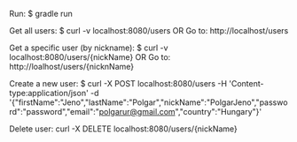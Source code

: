 Run:
$ gradle run

Get all users:
$ curl -v localhost:8080/users
OR
Go to: http://localhost/users

Get a specific user (by nickname):
$ curl -v localhost:8080/users/{nickName}
OR
Go to: http://loalhost/users/{nicknName}

Create a new user:
$ curl -X POST localhost:8080/users -H 'Content-type:application/json' -d '{"firstName":"Jeno","lastName":"Polgar","nickName":"PolgarJeno","password":"password","email":"polgarur@gmail.com","country":"Hungary"}'

Delete user:
curl -X DELETE localhost:8080/users/{nickName}
